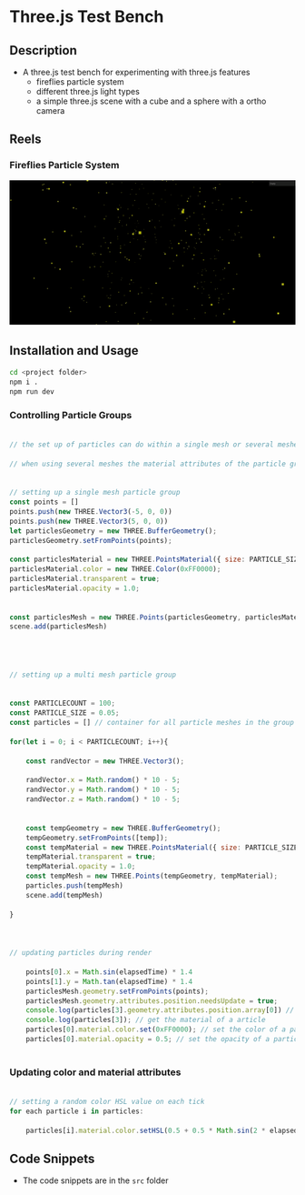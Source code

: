 # Three.js Test Bench

## Description
- A three.js test bench for experimenting with three.js features
    - fireflies particle system
    - different three.js light types    
    - a simple three.js scene with a cube and a sphere with a ortho camera
    

## Reels 

### Fireflies Particle System
![](https://github.com/mmaquer2/threejs-test-workbench/blob/master/reels/fireflies-reel.gif)

## Installation and Usage 

```bash
cd <project folder>
npm i . 
npm run dev
```


### Controlling Particle Groups

```javascript

// the set up of particles can do within a single mesh or several meshes

// when using several meshes the material attributes of the particle group can be adjusted to control the appearance of the particles individually


// setting up a single mesh particle group
const points = []
points.push(new THREE.Vector3(-5, 0, 0))
points.push(new THREE.Vector3(5, 0, 0))
let particlesGeometry = new THREE.BufferGeometry();
particlesGeometry.setFromPoints(points);

const particlesMaterial = new THREE.PointsMaterial({ size: PARTICLE_SIZE}); 
particlesMaterial.color = new THREE.Color(0xFF0000);
particlesMaterial.transparent = true;
particlesMaterial.opacity = 1.0;


const particlesMesh = new THREE.Points(particlesGeometry, particlesMaterial);
scene.add(particlesMesh)




// setting up a multi mesh particle group


const PARTICLECOUNT = 100;
const PARTICLE_SIZE = 0.05;
const particles = [] // container for all particle meshes in the group

for(let i = 0; i < PARTICLECOUNT; i++){
   
    const randVector = new THREE.Vector3();

    randVector.x = Math.random() * 10 - 5;
    randVector.y = Math.random() * 10 - 5;
    randVector.z = Math.random() * 10 - 5;


    const tempGeometry = new THREE.BufferGeometry();
    tempGeometry.setFromPoints([temp]);
    const tempMaterial = new THREE.PointsMaterial({ size: PARTICLE_SIZE, color:0xffdf000 }); 
    tempMaterial.transparent = true;
    tempMaterial.opacity = 1.0;
    const tempMesh = new THREE.Points(tempGeometry, tempMaterial);
    particles.push(tempMesh)
    scene.add(tempMesh)

}



// updating particles during render 

    points[0].x = Math.sin(elapsedTime) * 1.4
    points[1].y = Math.tan(elapsedTime) * 1.4
    particlesMesh.geometry.setFromPoints(points);
    particlesMesh.geometry.attributes.position.needsUpdate = true;
    console.log(particles[3].geometry.attributes.position.array[0]) // get the position of a article
    console.log(particles[3]); // get the material of a article
    particles[0].material.color.set(0xFF0000); // set the color of a particle during render
    particles[0].material.opacity = 0.5; // set the opacity of a particle during render



```

### Updating color and material attributes

```javascript

// setting a random color HSL value on each tick
for each particle i in particles:

    particles[i].material.color.setHSL(0.5 + 0.5 * Math.sin(2 * elapsedTime), 0.75, 0.5);


```



## Code Snippets
- The code snippets are in the `src` folder